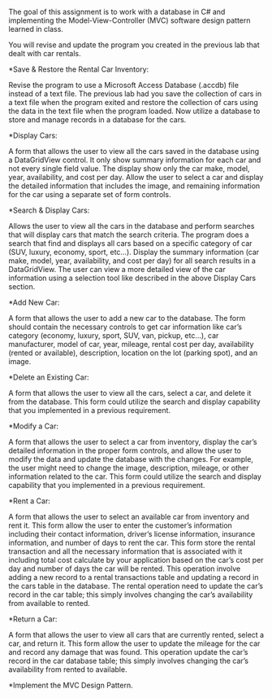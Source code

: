 The goal of this assignment is to work with a database in C# and implementing the Model-View-Controller (MVC) software design pattern learned in class. 

You will revise and update the program you created in the previous lab that dealt with car rentals. 


*Save & Restore the Rental Car Inventory:

Revise the program to use a Microsoft Access Database (.accdb) file instead of a text file. The previous lab had you save the collection of cars in a text file when the program exited 
and restore the collection of cars using the data in the text file when the program loaded. Now utilize a database to store and manage records in a database for the cars.


*Display Cars:

A form that allows the user to view all the cars saved in the database using a DataGridView control. It only show summary information for each car and not every single field value. The
 display show only the car make, model, year, availability, and cost per day. Allow the user to select a car and display the detailed information that includes the image, and remaining
 information for the car using a separate set of form controls. 

*Search & Display Cars:

Allows the user to view all the cars in the database and perform searches that will display cars that match the search criteria. The program does a search that find and displays all 
cars based on a specific category of car (SUV, luxury, economy, sport, etc…). Display the summary information (car make, model, year, availability, and cost per day) for all search 
results in a DataGridView. The user can view a more detailed view of the car information using a selection tool like described in the above Display Cars section. 



*Add New Car:

A form that allows the user to add a new car to the database. The form should contain the necessary controls to get car information like car’s category (economy, luxury, sport, SUV, 
van, pickup, etc…), car manufacturer, model of car, year, mileage, rental cost per day, availability (rented or available), description, location on the lot (parking spot), and an image.


*Delete an Existing Car:

A form that allows the user to view all the cars, select a car, and delete it from the database. This form could utilize the search and display capability that you implemented in a 
previous requirement.



*Modify a Car:

A form that allows the user to select a car from inventory, display the car’s detailed information in the proper form controls, and allow the user to modify the data and update the 
database with the changes. For example, the user might need to change the image, description, mileage, or other information related to the car. This form could utilize the search and 
display capability that you implemented in a previous requirement.


*Rent a Car:

A form that allows the user to select an available car from inventory and rent it. This form allow the user to enter the customer’s information including their contact information, 
driver’s license information, insurance information, and number of days to rent the car. This form store the rental transaction and all the necessary information that is associated with
 it including total cost calculate by your application based on the car’s cost per day and number of days the car will be rented. This operation involve adding a new record to a rental
 transactions table and updating a record in the cars table in the database. The rental operation need to update the car’s record in the car table; this simply involves changing the
 car’s availability from available to rented. 

*Return a Car:

A form that allows the user to view all cars that are currently rented, select a car, and return it. This form allow the user to update the mileage for the car and record any damage 
that was found. This operation update the car’s record in the car database table; this simply involves changing the car’s availability from rented to available.


*Implement the MVC Design Pattern.
